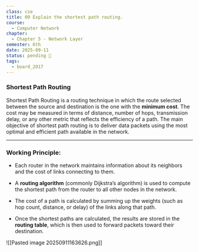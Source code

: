 ```yaml
---
class: cse
title: 09 Explain the shortest path routing.
course:
  - Computer Network
chapter:
  - Chapter 5 - Network Layer
semester: 6th
date: 2025-09-11
status: pending 🛑
tags:
  - board_2017
---
```

### Shortest Path Routing

Shortest Path Routing is a routing technique in which the route selected between the source and destination is the one with the **minimum cost**. The cost may be measured in terms of distance, number of hops, transmission delay, or any other metric that reflects the efficiency of a path. The main objective of shortest path routing is to deliver data packets using the most optimal and efficient path available in the network.

---

### Working Principle:

- Each router in the network maintains information about its neighbors and the cost of links connecting to them.
    
- A **routing algorithm** (commonly Dijkstra’s algorithm) is used to compute the shortest path from the router to all other nodes in the network.
    
- The cost of a path is calculated by summing up the weights (such as hop count, distance, or delay) of the links along that path.
    
- Once the shortest paths are calculated, the results are stored in the **routing table**, which is then used to forward packets toward their destination.

![[Pasted image 20250911163626.png]]